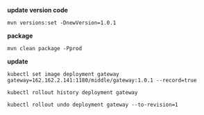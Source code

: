 
**update version code**
```
mvn versions:set -DnewVersion=1.0.1

```

**package**
```
mvn clean package -Pprod

```

**update**
```$xslt
kubectl set image deployment gateway gateway=162.162.2.141:1180/middle/gateway:1.0.1 --record=true

kubectl rollout history deployment gateway

kubectl rollout undo deployment gateway --to-revision=1
```
